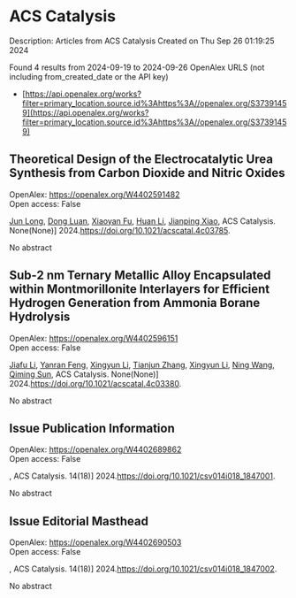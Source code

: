 # ACS Catalysis
Description: Articles from ACS Catalysis
Created on Thu Sep 26 01:19:25 2024

Found 4 results from 2024-09-19 to 2024-09-26
OpenAlex URLS (not including from_created_date or the API key)
- [https://api.openalex.org/works?filter=primary_location.source.id%3Ahttps%3A//openalex.org/S37391459](https://api.openalex.org/works?filter=primary_location.source.id%3Ahttps%3A//openalex.org/S37391459)

## Theoretical Design of the Electrocatalytic Urea Synthesis from Carbon Dioxide and Nitric Oxides   

OpenAlex: https://openalex.org/W4402591482    
Open access: False
    
[Jun Long](https://openalex.org/A5030617408), [Dong Luan](https://openalex.org/A5027648567), [Xiaoyan Fu](https://openalex.org/A5102669510), [Huan Li](https://openalex.org/A5100319216), [Jianping Xiao](https://openalex.org/A5004947752), ACS Catalysis. None(None)] 2024.https://doi.org/10.1021/acscatal.4c03785.
    
No abstract    

    

## Sub-2 nm Ternary Metallic Alloy Encapsulated within Montmorillonite Interlayers for Efficient Hydrogen Generation from Ammonia Borane Hydrolysis   

OpenAlex: https://openalex.org/W4402596151    
Open access: False
    
[Jiafu Li](https://openalex.org/A5101974205), [Yanran Feng](https://openalex.org/A5104283876), [Xingyun Li](https://openalex.org/A5066359719), [Tianjun Zhang](https://openalex.org/A5025376043), [Xingyun Li](https://openalex.org/A5066359719), [Ning Wang](https://openalex.org/A5100387146), [Qiming Sun](https://openalex.org/A5081252508), ACS Catalysis. None(None)] 2024.https://doi.org/10.1021/acscatal.4c03380.
    
No abstract    

    

## Issue Publication Information   

OpenAlex: https://openalex.org/W4402689862    
Open access: False
    
, ACS Catalysis. 14(18)] 2024.https://doi.org/10.1021/csv014i018_1847001.
    
No abstract    

    

## Issue Editorial Masthead   

OpenAlex: https://openalex.org/W4402690503    
Open access: False
    
, ACS Catalysis. 14(18)] 2024.https://doi.org/10.1021/csv014i018_1847002.
    
No abstract    

    

